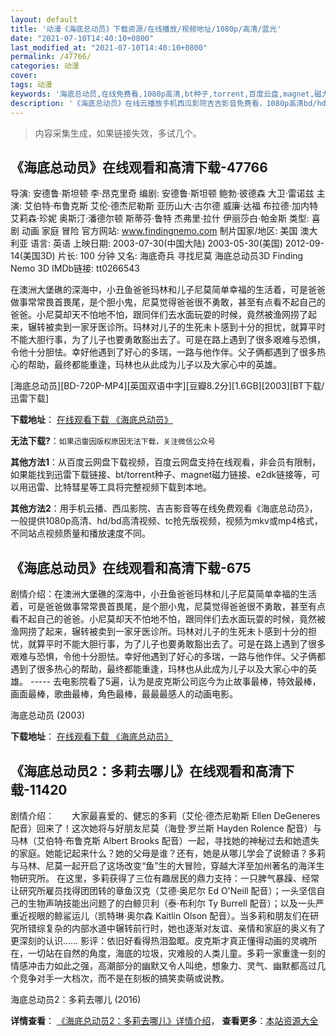 ```yaml
---
layout: default
title: '动漫《海底总动员》下载资源/在线播放/视频地址/1080p/高清/蓝光'
date: "2021-07-10T14:40:10+0800"
last_modified_at: "2021-07-10T14:40:10+0800"
permalink: /47766/
categories: 动漫
cover:
tags: 动漫
keywords: '海底总动员,在线免费看,1080p高清,bt种子,torrent,百度云盘,magnet,磁力链,迅雷下载资源'
description: '《海底总动员》在线云播放手机西瓜影院吉吉影音免费看，1080p高清bd/hd未删减完整版和tc抢先枪版，mkv/mp4格式，附带bt/torrent种子、magnet/磁力链、百度云盘、网盘资源迅雷下载链接'
---
```


>内容采集生成，如果链接失效，多试几个。


## 《海底总动员》在线观看和高清下载-47766

导演: 安德鲁·斯坦顿 李·昂克里奇 编剧: 安德鲁·斯坦顿 鲍勃·彼德森 大卫·雷诺兹 主演: 艾伯特·布鲁克斯 艾伦·德杰尼勒斯 亚历山大·古尔德 威廉·达福 布拉德·加内特 艾莉森·珍妮 奥斯汀·潘德尔顿 斯蒂芬·鲁特 杰弗里·拉什 伊丽莎白·帕金斯 类型: 喜剧 动画 家庭 冒险 官方网站: www.findingnemo.com 制片国家/地区: 美国 澳大利亚 语言: 英语 上映日期: 2003-07-30(中国大陆) 2003-05-30(美国) 2012-09-14(美国3D) 片长: 100 分钟 又名: 海底奇兵 寻找尼莫 海底总动员3D Finding Nemo 3D IMDb链接: tt0266543

在澳洲大堡礁的深海中，小丑鱼爸爸玛林和儿子尼莫简单幸福的生活着，可是爸爸做事常常畏首畏尾，是个胆小鬼，尼莫觉得爸爸很不勇敢，甚至有点看不起自己的爸爸。小尼莫却天不怕地不怕，跟同伴们去水面玩耍的时候，竟然被渔网捞了起来，辗转被卖到一家牙医诊所。玛林对儿子的生死未卜感到十分的担忧，就算平时不能大胆行事，为了儿子也要勇敢豁出去了。可是在路上遇到了很多艰难与恐惧，令他十分胆怯。幸好他遇到了好心的多瑞，一路与他作伴。父子俩都遇到了很多热心的帮助，最终都能重逢，玛林也从此成为儿子以及大家心中的英雄。


[海底总动员][BD-720P-MP4][英国双语中字][豆瓣8.2分][1.6GB][2003][BT下载/迅雷下载]

**下载地址**： [在线观看下载 《海底总动员》](https://www.btdx8.com/torrent/finding_nemo_2003.html) 


**无法下载?**：`如果迅雷因版权原因无法下载，关注微信公众号 `

**其他方法1**：从百度云网盘下载视频，百度云网盘支持在线观看，非会员有限制，如果能找到迅雷下载链接、bt/torrent种子、magnet磁力链接、e2dk链接等，可以用迅雷、比特彗星等工具将完整视频下载到本地。

**其他方法2**：用手机云播、西瓜影院、吉吉影音等在线免费观看《海底总动员》，一般提供1080p高清、hd/bd高清视频、tc抢先版视频，视频为mkv或mp4格式，不同站点视频质量和播放速度不同。


## 《海底总动员》在线观看和高清下载-675

剧情介绍：在澳洲大堡礁的深海中，小丑鱼爸爸玛林和儿子尼莫简单幸福的生活着，可是爸爸做事常常畏首畏尾，是个胆小鬼，尼莫觉得爸爸很不勇敢，甚至有点看不起自己的爸爸。小尼莫却天不怕地不怕，跟同伴们去水面玩耍的时候，竟然被渔网捞了起来，辗转被卖到一家牙医诊所。玛林对儿子的生死未卜感到十分的担忧，就算平时不能大胆行事，为了儿子也要勇敢豁出去了。可是在路上遇到了很多艰难与恐惧，令他十分胆怯。幸好他遇到了好心的多瑞，一路与他作伴。父子俩都遇到了很多热心的帮助，最终都能重逢，玛林也从此成为儿子以及大家心中的英雄。 ----- 去电影院看了5遍，认为是皮克斯公司迄今为止故事最棒，特效最棒，画面最棒，歌曲最棒，角色最棒，最最最感人的动画电影。


海底总动员 (2003)

**下载地址**： [在线观看下载 《海底总动员》](https://www.btbtdy.me/btdy/dy5959.html) 


## 《海底总动员2：多莉去哪儿》在线观看和高清下载-11420

剧情介绍：　　大家最喜爱的、健忘的多莉（艾伦·德杰尼勒斯 Ellen DeGeneres 配音）回来了！这次她将与好朋友尼莫（海登·罗兰斯 Hayden Rolence 配音）与马林（艾伯特·布鲁克斯 Albert Brooks 配音）一起，寻找她的神秘过去和她遗失的家庭。她能记起来什么？她的父母是谁？还有，她是从哪儿学会了说鲸语？多莉与马林、尼莫一起开启了这场改变“鱼”生的大冒险，穿越大洋至加州著名的海洋生物研究所。 在这里，多莉获得了三位有趣居民的鼎力支持：一只脾气暴躁、经常让研究所雇员找得团团转的章鱼汉克（艾德·奥尼尔 Ed O'Neill 配音）；一头坚信自己的生物声呐技能出问题了的白鲸贝利（泰·布利尔 Ty Burrell 配音）；以及一头严重近视眼的鲸鲨运儿（凯特琳·奥尔森 Kaitlin Olson 配音）。当多莉和朋友们在研究所错综复杂的内部水道中辗转前行时，她也逐渐对友谊、亲情和家庭的奥义有了更深刻的认识…… 影评：依旧好看得热泪盈眶。皮克斯才真正懂得动画的灵魂所在，一切站在自然的角度，海底的垃圾，灾难般的人类儿童。多莉一家重逢一刻的情感冲击力如此之强，高潮部分的幽默又令人叫绝，想象力、灵气、幽默都高过几个竞争对手一大档次，而不是在刻板的搞笑卖萌或说教。


海底总动员2：多莉去哪儿 (2016)

**详情查看**： [《海底总动员2：多莉去哪儿》详情介绍](/movie/11420/)， **查看更多**：[本站资源大全](/movie/t/all/)

